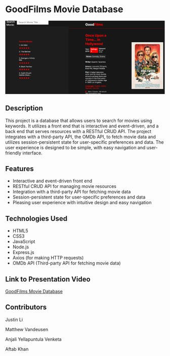 # GoodFilms Movie Database

![img.png](img.png)

## Description
This project is a database that allows users to search for movies using keywords.
It utilizes a front end that is interactive and event-driven, and a back end that serves resources with a RESTful CRUD API.
The project integrates with a third-party API, the OMDb API, to fetch movie data and utilizes session-persistent state for user-specific preferences and data.
The user experience is designed to be simple, with easy navigation and user-friendly interface.

## Features

- Interactive and event-driven front end
- RESTful CRUD API for managing movie resources
- Integration with a third-party API for fetching movie data
- Session-persistent state for user-specific preferences and data
- Pleasing user experience with intuitive design and easy navigation

## Technologies Used

- HTML5
- CSS3
- JavaScript
- Node.js
- Express.js
- Axios (for making HTTP requests)
- OMDb API (Third-party API for fetching movie data)

## Link to Presentation Video
[GoodFilms Movie Database](https://drive.google.com/file/d/1ljQvCdLLyjjOGCSbtOzJjucpCGfnFJxa/view?usp=sharing)


## Contributors
Justin Li 

Matthew Vandeusen 

Anjali Yellapuntula Venketa

Aftab Khan


